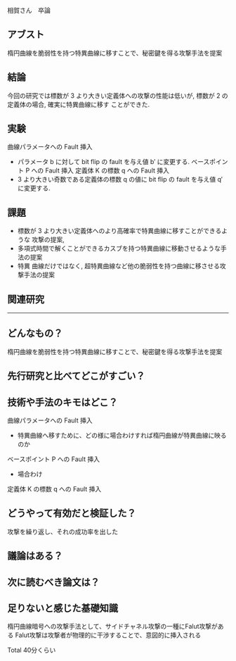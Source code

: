 相賀さん　卒論
## アブスト
楕円曲線を脆弱性を持つ特異曲線に移すことで、秘密鍵を得る攻撃手法を提案


## 結論
今回の研究では標数が 3 より大きい定義体への攻撃の性能は低いが, 標数が 2 の定義体の場合, 確実に特異曲線に移す ことができた.


## 実験
曲線パラメータへの Fault 挿入
- パラメータ b に対して bit flip の fault を与え値 b′ に変更する.
ベースポイント P への Fault 挿入
定義体 K の標数 q への Fault 挿入
- 3 より大きい奇数である定義体の標数 q の値に bit flip の fault を与え値 q′ に変更する.


## 課題
- 標数が 3 より大きい定義体へのより高確率で特異曲線に移すことができるような 攻撃の提案,
- 多項式時間で解くことができるカスブを持つ特異曲線に移動させるような手法の提案
- 特異 曲線だけではなく, 超特異曲線など他の脆弱性を持つ曲線に移させる攻撃手法の提案

## 関連研究

-------------------------------------------

## どんなもの？
楕円曲線を脆弱性を持つ特異曲線に移すことで、秘密鍵を得る攻撃手法を提案

## 先行研究と比べてどこがすごい？


##  技術や手法のキモはどこ？
曲線パラメータへの Fault 挿入
- 特異曲線へ移すために、どの様に場合わけすれば楕円曲線が特異曲線に映るのか

ベースポイント P への Fault 挿入
- 場合わけ

定義体 K の標数 q への Fault 挿入


##  どうやって有効だと検証した？
攻撃を繰り返し、それの成功率を出した

##  議論はある？

##  次に読むべき論文は？

##  足りないと感じた基礎知識
楕円曲線暗号への攻撃手法として、サイドチャネル攻撃の一種にFalut攻撃がある
Falut攻撃は攻撃者が物理的に干渉することで、意図的に挿入される


Total 40分くらい
